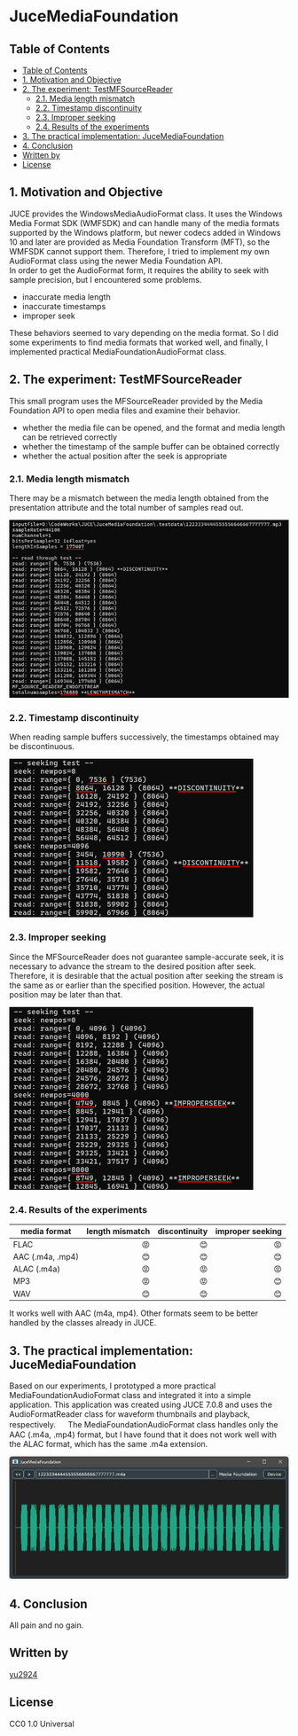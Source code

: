 # JuceMediaFoundation

## Table of Contents
- [Table of Contents](#table-of-contents)
- [1. Motivation and Objective](#1-motivation-and-objective)
- [2. The experiment: TestMFSourceReader](#2-the-experiment-testmfsourcereader)
  - [2.1. Media length mismatch](#21-media-length-mismatch)
  - [2.2. Timestamp discontinuity](#22-timestamp-discontinuity)
  - [2.3. Improper seeking](#23-improper-seeking)
  - [2.4. Results of the experiments](#24-results-of-the-experiments)
- [3. The practical implementation: JuceMediaFoundation](#3-the-practical-implementation-jucemediafoundation)
- [4. Conclusion](#4-conclusion)
- [Written by](#written-by)
- [License](#license)

## 1. Motivation and Objective

JUCE provides the WindowsMediaAudioFormat class. It uses the Windows Media Format SDK (WMFSDK) and can handle many of the media formats supported by the Windows platform, but newer codecs added in Windows 10 and later are provided as Media Foundation Transform (MFT), so the WMFSDK cannot support them. Therefore, I tried to implement my own AudioFormat class using the newer Media Foundation API.  
In order to get the AudioFormat form, it requires the ability to seek with sample precision, but I encountered some problems.

- inaccurate media length
- inaccurate timestamps
- improper seek

These behaviors seemed to vary depending on the media format. So I did some experiments to find media formats that worked well, and finally, I implemented practical MediaFoundationAudioFormat class.

## 2. The experiment: TestMFSourceReader

This small program uses the MFSourceReader provided by the Media Foundation API to open media files and examine their behavior.

- whether the media file can be opened, and the format and media length can be retrieved correctly
- whether the timestamp of the sample buffer can be obtained correctly
- whether the actual position after the seek is appropriate

### 2.1. Media length mismatch

There may be a mismatch between the media length obtained from the presentation attribute and the total number of samples read out.

![length mismatch](media/length-mismatch.png)

### 2.2. Timestamp discontinuity

When reading sample buffers successively, the timestamps obtained may be discontinuous.

![discontinuity](media/discontinuity.png)

### 2.3. Improper seeking

Since the MFSourceReader does not guarantee sample-accurate seek, it is necessary to advance the stream to the desired position after seek. Therefore, it is desirable that the actual position after seeking the stream is the same as or earlier than the specified position. However, the actual position may be later than that.

![improper seeking](media/improper-seek.png)

### 2.4. Results of the experiments

|media format|length mismatch|discontinuity|improper seeking|
|-|-:|-:|-:|
|FLAC|😡|😊|😡|
|AAC (.m4a, .mp4)|😊|😊|😊|
|ALAC (.m4a)|😡|😡|😡|
|MP3|😡|😡|😊|
|WAV|😊|😊|😊|

It works well with AAC (m4a, mp4). Other formats seem to be better handled by the classes already in JUCE.

## 3. The practical implementation: JuceMediaFoundation

Based on our experiments, I prototyped a more practical MediaFoundationAudioFormat class and integrated it into a simple application. This application was created using JUCE 7.0.8 and uses the AudioFormatReader class for waveform thumbnails and playback, respectively. 　
The MediaFoundationAudioFormat class handles only the AAC (.m4a, .mp4) format, but I have found that it does not work well with the ALAC format, which has the same .m4a extension.

![JuceMediaFoundation](media/JuceMediaFoundation.png)

## 4. Conclusion

All pain and no gain.

## Written by

[yu2924](https://twitter.com/yu2924)

## License

CC0 1.0 Universal
